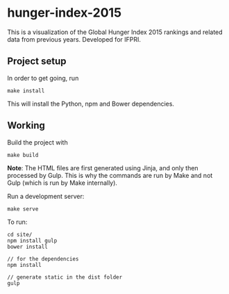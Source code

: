 # hunger-index-2015

This is a visualization of the Global Hunger Index 2015 rankings and related
data from previous years. Developed for IFPRI.

## Project setup

In order to get going, run

    make install

This will install the Python, npm and Bower dependencies.


## Working

Build the project with

    make build

**Note**: The HTML files are first generated using Jinja, and only then
processed by Gulp.  This is why the commands are run by Make and not Gulp
(which is run by Make internally).

Run a development server:

    make serve

To run:

    cd site/
    npm install gulp
    bower install
    
    // for the dependencies
    npm install
    
    // generate static in the dist folder
    gulp
